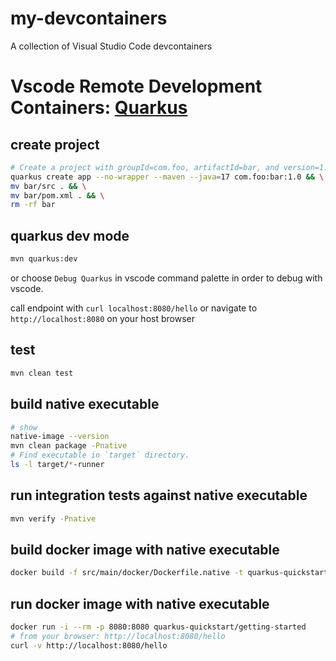 # my-devcontainers
A collection of Visual Studio Code devcontainers

# Vscode Remote Development Containers: [Quarkus](https://quarkus.io)

## create project

```bash
# Create a project with groupId=com.foo, artifactId=bar, and version=1.0
quarkus create app --no-wrapper --maven --java=17 com.foo:bar:1.0 && \
mv bar/src . && \
mv bar/pom.xml . && \
rm -rf bar
```

## quarkus dev mode

```bash
mvn quarkus:dev
```

or choose `Debug Quarkus` in vscode command palette in order to debug with vscode.

call endpoint with `curl localhost:8080/hello` or navigate to `http://localhost:8080` on your host browser

## test

```bash
mvn clean test
```

## build native executable

```bash
# show
native-image --version
mvn clean package -Pnative
# Find executable in `target` directory.
ls -l target/*-runner
```

## run integration tests against native executable

```bash
mvn verify -Pnative
```

## build docker image with native executable

```bash
docker build -f src/main/docker/Dockerfile.native -t quarkus-quickstart/getting-started .
```

## run docker image with native executable

```bash
docker run -i --rm -p 8080:8080 quarkus-quickstart/getting-started
# from your browser: http://localhost:8080/hello
curl -v http://localhost:8080/hello

```